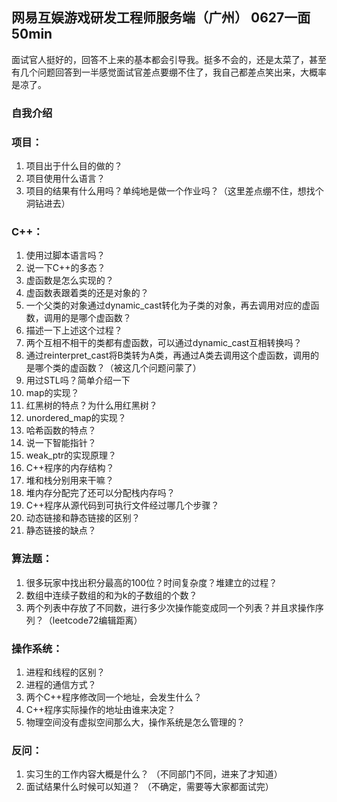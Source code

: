 ## 网易互娱游戏研发工程师服务端（广州） 0627一面 50min

面试官人挺好的，回答不上来的基本都会引导我。挺多不会的，还是太菜了，甚至有几个问题回答到一半感觉面试官差点要绷不住了，我自己都差点笑出来，大概率是凉了。

### 自我介绍
### 项目：
1. 项目出于什么目的做的？
2. 项目使用什么语言？
3. 项目的结果有什么用吗？单纯地是做一个作业吗？（这里差点绷不住，想找个洞钻进去）

### C++：
1. 使用过脚本语言吗？
2. 说一下C++的多态？
3. 虚函数是怎么实现的？
4. 虚函数表跟着类的还是对象的？
5. 一个父类的对象通过dynamic_cast转化为子类的对象，再去调用对应的虚函数，调用的是哪个虚函数？
6. 描述一下上述这个过程？
7. 两个互相不相干的类都有虚函数，可以通过dynamic_cast互相转换吗？
8. 通过reinterpret_cast将B类转为A类，再通过A类去调用这个虚函数，调用的是哪个类的虚函数？（被这几个问题问蒙了）
9. 用过STL吗？简单介绍一下
10. map的实现？
11. 红黑树的特点？为什么用红黑树？
12. unordered_map的实现？
13. 哈希函数的特点？
14. 说一下智能指针？
15. weak_ptr的实现原理？
16. C++程序的内存结构？
17. 堆和栈分别用来干嘛？
18. 堆内存分配完了还可以分配栈内存吗？
19. C++程序从源代码到可执行文件经过哪几个步骤？
20. 动态链接和静态链接的区别？
21. 静态链接的缺点？

### 算法题：
1. 很多玩家中找出积分最高的100位？时间复杂度？堆建立的过程？
2. 数组中连续子数组的和为k的子数组的个数？
3. 两个列表中存放了不同数，进行多少次操作能变成同一个列表？并且求操作序列？（leetcode72编辑距离）

### 操作系统：
1. 进程和线程的区别？
2. 进程的通信方式？
3. 两个C++程序修改同一个地址，会发生什么？
4. C++程序实际操作的地址由谁来决定？
5. 物理空间没有虚拟空间那么大，操作系统是怎么管理的？

### 反问：
1. 实习生的工作内容大概是什么？   （不同部门不同，进来了才知道）
2. 面试结果什么时候可以知道？     （不确定，需要等大家都面试完）